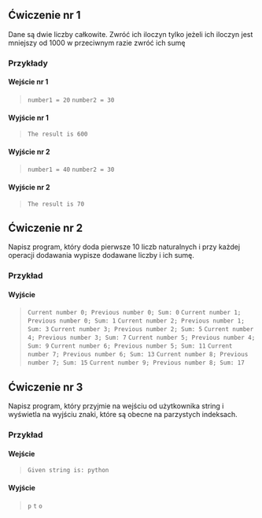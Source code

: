 ## Ćwiczenie nr 1
Dane są dwie liczby całkowite. Zwróć ich iloczyn tylko jeżeli ich iloczyn jest mniejszy od 1000 w przeciwnym razie zwróć ich sumę
### Przykłady
#### Wejście nr 1
> `number1 = 20`
> `number2 = 30`
#### Wyjście nr 1
> `The result is 600`
#### Wyjście nr 2
> `number1 = 40`
> `number2 = 30`
#### Wyjście nr 2
> `The result is 70`
## Ćwiczenie nr 2
Napisz program, który doda pierwsze 10 liczb naturalnych i przy każdej operacji dodawania wypisze dodawane liczby i ich sumę.
### Przykład
#### Wyjście
> `Current number 0; Previous number 0; Sum: 0`
> `Current number 1; Previous number 0; Sum: 1`
> `Current number 2; Previous number 1; Sum: 3`
> `Current number 3; Previous number 2; Sum: 5`
> `Current number 4; Previous number 3; Sum: 7`
> `Current number 5; Previous number 4; Sum: 9` 
> `Current number 6; Previous number 5; Sum: 11`
> `Current number 7; Previous number 6; Sum: 13`
> `Current number 8; Previous number 7; Sum: 15`
> `Current number 9; Previous number 8; Sum: 17`
## Ćwiczenie nr 3
Napisz program, który przyjmie na wejściu od użytkownika string i wyświetla na wyjściu znaki, które są obecne na parzystych indeksach.
### Przykład
#### Wejście
> `Given string is: python`
#### Wyjście
> `p`
> `t`
> `o`
